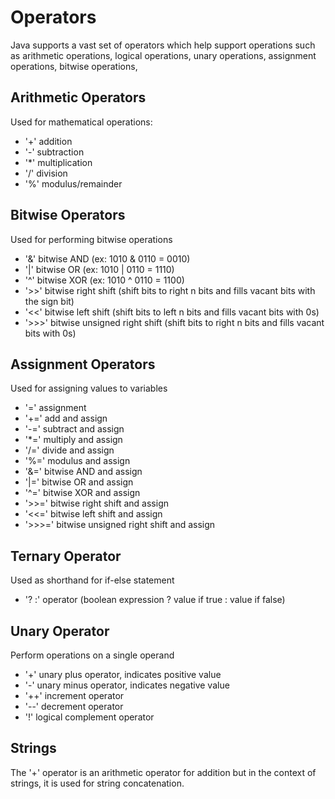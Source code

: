 # Operators
Java supports a vast set of operators which help support operations such as arithmetic operations, logical operations, unary operations, assignment operations, bitwise operations,

## Arithmetic Operators
Used for mathematical operations:
- '+' addition
- '-' subtraction
- '*' multiplication
- '/' division
- '%' modulus/remainder

## Bitwise Operators
Used for performing bitwise operations
- '&' bitwise AND (ex: 1010 & 0110 = 0010)
- '|' bitwise OR (ex: 1010 | 0110 = 1110)
- '^' bitwise XOR (ex: 1010 ^ 0110 = 1100)
- '>>' bitwise right shift (shift bits to right n bits and fills vacant bits with the sign bit)
- '<<' bitwise left shift (shift bits to left n bits and fills vacant bits with 0s)
- '>>>' bitwise unsigned right shift (shift bits to right n bits and fills vacant bits with 0s)

## Assignment Operators
Used for assigning values to variables
- '=' assignment 
- '+=' add and assign
- '-=' subtract and assign
- '*=' multiply and assign
- '/=' divide and assign
- '%=' modulus and assign
- '&=' bitwise AND and assign 
- '|=' bitwise OR and assign
- '^=' bitwise XOR and assign
- '>>=' bitwise right shift and assign
- '<<=' bitwise left shift and assign
- '>>>=' bitwise unsigned right shift and assign

## Ternary Operator
Used as shorthand for if-else statement
- '? :' operator (boolean expression ? value if true : value if false)

## Unary Operator
Perform operations on a single operand
- '+' unary plus operator, indicates positive value
- '-' unary minus operator, indicates negative value
- '++' increment operator
- '--' decrement operator
- '!' logical complement operator

## Strings
The '+' operator is an arithmetic operator for addition but in the context of strings, it is used for string concatenation.